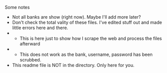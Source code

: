 
Some notes

* Not all banks are show (right now).  Maybe I'll add more later?
* Don't check the total vality of these files.  I've edited stuff out and made little errors here and there.  
* * This is here just to show how I scrape the web and process the files afterward
* * This does not work as the bank, username, password has been scrubbed.
* This readme file is NOT in the directory.  Only here for you.
